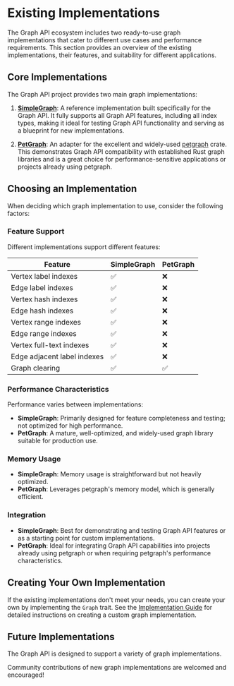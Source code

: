 # Existing Implementations

The Graph API ecosystem includes two ready-to-use graph implementations that cater to different use cases and
performance requirements. This section provides an overview of the existing implementations, their features, and
suitability for different applications.

## Core Implementations

The Graph API project provides two main graph implementations:

1. **[SimpleGraph](./implementations/simple_graph.md)**: A reference implementation built specifically for the Graph
   API. It fully supports all Graph API features, including all index types, making it ideal for testing Graph API
   functionality and serving as a blueprint for new implementations.

2. **[PetGraph](./implementations/pet_graph.md)**: An adapter for the excellent and widely-used
   [petgraph](https://crates.io/crates/petgraph) crate. This demonstrates Graph API compatibility with established
   Rust graph libraries and is a great choice for performance-sensitive applications or projects already using
   petgraph.

## Choosing an Implementation

When deciding which graph implementation to use, consider the following factors:

### Feature Support

Different implementations support different features:

| Feature                     | SimpleGraph | PetGraph |
|-----------------------------|-------------|----------|
| Vertex label indexes        | ✅           | ❌        |
| Edge label indexes          | ✅           | ❌        |
| Vertex hash indexes         | ✅           | ❌        |
| Edge hash indexes           | ✅           | ❌        |
| Vertex range indexes        | ✅           | ❌        |
| Edge range indexes          | ✅           | ❌        |
| Vertex full-text indexes    | ✅           | ❌        |
| Edge adjacent label indexes | ✅           | ❌        |
| Graph clearing              | ✅           | ✅        |

### Performance Characteristics

Performance varies between implementations:

- **SimpleGraph**: Primarily designed for feature completeness and testing; not optimized for high performance.
- **PetGraph**: A mature, well-optimized, and widely-used graph library suitable for production use.

### Memory Usage

- **SimpleGraph**: Memory usage is straightforward but not heavily optimized.
- **PetGraph**: Leverages petgraph's memory model, which is generally efficient.

### Integration

- **SimpleGraph**: Best for demonstrating and testing Graph API features or as a starting point for custom
  implementations.
- **PetGraph**: Ideal for integrating Graph API capabilities into projects already using petgraph or when requiring
  petgraph's performance characteristics.

## Creating Your Own Implementation

If the existing implementations don't meet your needs, you can create your own by implementing the `Graph` trait. See
the [Implementation Guide](../implementation/guide.md) for detailed instructions on creating a custom graph
implementation.

## Future Implementations

The Graph API is designed to support a variety of graph implementations.

Community contributions of new graph implementations are welcomed and encouraged!
